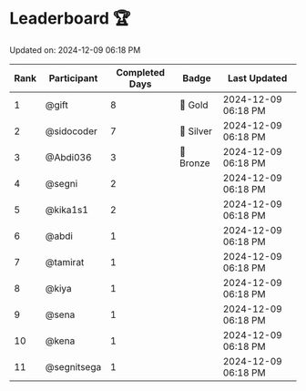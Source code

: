 # Leaderboard 🏆

Updated on: 2024-12-09 06:18 PM

| Rank | Participant       | Completed Days | Badge      | Last Updated         |
|------|-------------------|----------------|------------|----------------------|
| 1    | @gift             | 8              | 🏅 Gold     | 2024-12-09 06:18 PM |
| 2    | @sidocoder        | 7              | 🥈 Silver   | 2024-12-09 06:18 PM |
| 3    | @Abdi036          | 3              | 🥉 Bronze   | 2024-12-09 06:18 PM |
| 4    | @segni            | 2              |            | 2024-12-09 06:18 PM |
| 5    | @kika1s1          | 2              |            | 2024-12-09 06:18 PM |
| 6    | @abdi             | 1              |            | 2024-12-09 06:18 PM |
| 7    | @tamirat          | 1              |            | 2024-12-09 06:18 PM |
| 8    | @kiya             | 1              |            | 2024-12-09 06:18 PM |
| 9    | @sena             | 1              |            | 2024-12-09 06:18 PM |
| 10   | @kena             | 1              |            | 2024-12-09 06:18 PM |
| 11   | @segnitsega       | 1              |            | 2024-12-09 06:18 PM |
